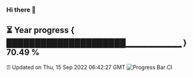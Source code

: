 ### Hi there 👋
⏳ Year progress { █████████████████████▁▁▁▁▁▁▁▁▁ } 70.49 %
---
⏰ Updated on Thu, 15 Sep 2022 06:42:27 GMT
![Progress Bar CI](https://github.com/liununu/liununu/workflows/Progress%20Bar%20CI/badge.svg)
